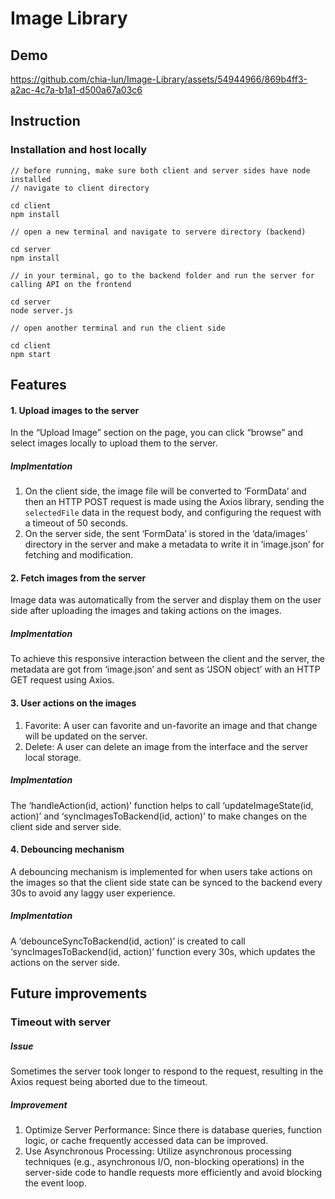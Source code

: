 # Image Library 

## Demo
https://github.com/chia-lun/Image-Library/assets/54944966/869b4ff3-a2ac-4c7a-b1a1-d500a67a03c6

## Instruction 
### Installation and host locally 
```
// before running, make sure both client and server sides have node installed 
// navigate to client directory

cd client
npm install

// open a new terminal and navigate to servere directory (backend)

cd server
npm install
```
```
// in your terminal, go to the backend folder and run the server for calling API on the frontend

cd server 
node server.js

// open another terminal and run the client side

cd client
npm start
```
## Features
#### 1. Upload images to the server 
In the “Upload Image” section on the page, you can click “browse” and select images locally to upload them to the server. 

##### Implmentation
1. On the client side, the image file will be converted to ‘FormData’ and then an HTTP POST request is made using the Axios library, sending the `selectedFile` data in the request body, and configuring the request with a timeout of 50 seconds.
2. On the server side, the sent ‘FormData’ is stored in the ‘data/images’ directory in the server and make a metadata to write it in ‘image.json’ for fetching and modification.

#### 2. Fetch images from the server 
Image data was automatically from the server and display them on the user side after uploading the images and taking actions on the images. 

##### Implmentation
To achieve this responsive interaction between the client and the server, the metadata are got from ‘image.json’ and sent as ‘JSON object’ with an HTTP GET request using Axios. 

#### 3. User actions on the images
1. Favorite: A user can favorite and un-favorite an image and that change will be updated on the server. 
2. Delete: A user can delete an image from the interface and the server local storage.

##### Implmentation
The ‘handleAction(id, action)’ function helps to call ‘updateImageState(id, action)’ and ‘syncImagesToBackend(id, action)’ to make changes on the client side and server side. 

#### 4. Debouncing mechanism
A debouncing mechanism is implemented for when users take actions on the images so that the client side state can be synced to the backend every 30s to avoid any laggy user experience. 

##### Implmentation
A ‘debounceSyncToBackend(id, action)’ is created to call ‘syncImagesToBackend(id, action)’ function every 30s, which updates the actions on the server side.

## Future improvements
### Timeout with server
##### Issue 
Sometimes the server took longer to respond to the request, resulting in the Axios request being aborted due to the timeout. 
##### Improvement
1. Optimize Server Performance: Since there is database queries, function logic, or cache frequently accessed data can be improved.
2. Use Asynchronous Processing: Utilize asynchronous processing techniques (e.g., asynchronous I/O, non-blocking operations) in the server-side code to handle requests more efficiently and avoid blocking the event loop.
